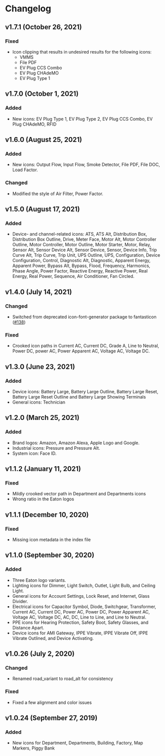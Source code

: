 # Changelog

## v1.7.1 (October 26, 2021)

### Fixed

-   Icon clipping that results in undesired results for the following icons:
    - VMMS
    - File PDF
    - EV Plug CCS Combo
    - EV Plug CHAdeMO
    - EV Plug Type 1

## v1.7.0 (October 1, 2021)

### Added

-   New icons: EV Plug Type 1, EV Plug Type 2, EV Plug CCS Combo, EV Plug CHAdeMO, RFID

## v1.6.0 (August 25, 2021)

### Added

-   New icons: Output Flow, Input Flow, Smoke Detector, File PDF, File DOC, Load Factor.

### Changed

-   Modified the style of Air Filter, Power Factor.

## v1.5.0 (August 17, 2021)

### Added

-   Device- and channel-related icons: ATS, ATS Alt, Distribution Box, Distribution Box Outline, Drive, Meter Face, Motor Alt, Motor Controller Outline, Motor Controller, Motor Outline, Motor Starter, Motor, Relay, Sensor Alt, Sensor Device Alt, Sensor Device, Sensor, Device Info, Trip Curve Alt, Trip Curve, Trip Unit, UPS Outline, UPS, Configuration, Device Configuration, Control, Diagnostic Alt, Diagnostic, Apparent Energy, Apparent Power, Bypass Alt, Bypass, Flood, Frequency, Harmonics, Phase Angle, Power Factor, Reactive Energy, Reactive Power, Real Energy, Real Power, Sequence, Air Conditioner, Fan Circled.

## v1.4.0 (July 14, 2021)

### Changed

-   Switched from deprecated icon-font-generator package to fantasticon ([#138](https://github.com/pxblue/icons/issues/138))

### Fixed

-   Crooked icon paths in Current AC, Current DC, Grade A, Line to Neutral, Power DC, power AC, Power Apparent AC, Voltage AC, Voltage DC.

## v1.3.0 (June 23, 2021)

### Added

-   Device icons: Battery Large, Battery Large Outline, Battery Large Reset, Battery Large Reset Outline and Battery Large Showing Terminals
-   General icons: Technician

## v1.2.0 (March 25, 2021)

### Added

-   Brand logos: Amazon, Amazon Alexa, Apple Logo and Google.
-   Industrial icons: Pressure and Pressure Alt.
-   System icon: Face ID.

## v1.1.2 (January 11, 2021)

### Fixed

-   Mildly crooked vector path in Department and Departments icons
-   Wrong ratio in the Eaton logos

## v1.1.1 (December 10, 2020)

### Fixed

-   Missing icon metadata in the index file

## v1.1.0 (September 30, 2020)

### Added

-   Three Eaton logo variants.
-   Lighting icons for Dimmer, Light Switch, Outlet, Light Bulb, and Ceiling Light.
-   General icons for Account Settings, Lock Reset, and Internet, Glass Divider.
-   Electrical icons for Capacitor Symbol, Diode, Switchgear, Transformer, Current AC, Current DC, Power AC, Power DC, Power Apparent AC, Voltage AC, Voltage DC, AC, DC, Line to Line, and Line to Neutral.
-   PPE icons for Hearing Protection, Safety Boot, Safety Glasses, and Distance Apart.
-   Device icons for AMI Gateway, IPPE Vibrate, IPPE Vibrate Off, IPPE Vibrate Outlined, and Device Activating.

## v1.0.26 (July 2, 2020)

### Changed

-   Renamed road_variant to road_alt for consistency

### Fixed

-   Fixed a few alignment and color issues

## v1.0.24 (September 27, 2019)

### Added

-   New icons for Department, Departments, Building, Factory, Map Markers, Piggy Bank
